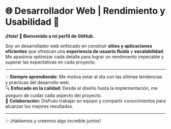 

# 🌐 Desarrollador Web | Rendimiento y Usabilidad 🚀

**¡Hola! 👋 Bienvenido a mi perfil de GitHub.**

Soy un desarrollador web enfocado en construir **sitios y aplicaciones eficientes** que ofrezcan una **experiencia de usuario fluida** y **escalabilidad**. Me apasiona optimizar cada detalle para lograr un rendimiento impecable y superar las expectativas en cada proyecto.

---

💡 **Siempre aprendiendo:** Me motiva estar al día con las últimas tendencias y prácticas del desarrollo web.  
🔍 **Enfocado en la calidad:** Desde el diseño hasta la implementación, me aseguro de cuidar cada aspecto del proyecto.  
🤝 **Colaboración:** Disfruto trabajar en equipo y compartir conocimientos para alcanzar los mejores resultados.

---

✨ ¡Hablemos y creemos algo increíble juntos!



